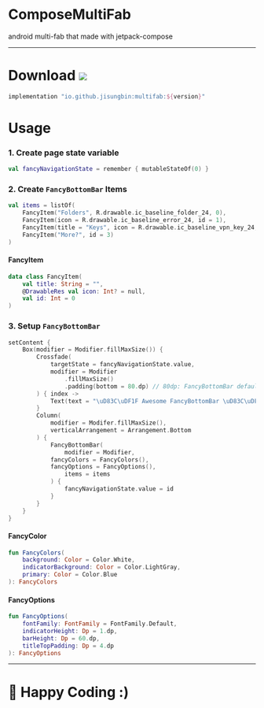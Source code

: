 # ComposeMultiFab

android multi-fab that made with jetpack-compose

-----

# Download [![](https://img.shields.io/maven-central/v/io.github.jisungbin/multifab)](https://search.maven.org/artifact/io.github.jisungbin/multifab)

```groovy
implementation "io.github.jisungbin:multifab:${version}"
```

# Usage

### 1. Create page state variable

```kotlin
val fancyNavigationState = remember { mutableStateOf(0) }
```



### 2. Create `FancyBottomBar` Items

```kotlin
val items = listOf(
    FancyItem("Folders", R.drawable.ic_baseline_folder_24, 0),
    FancyItem(icon = R.drawable.ic_baseline_error_24, id = 1),
    FancyItem(title = "Keys", icon = R.drawable.ic_baseline_vpn_key_24, id = 2),
    FancyItem("More?", id = 3)
)
```

#### FancyItem

```kotlin
data class FancyItem(
    val title: String = "", 
    @DrawableRes val icon: Int? = null,
    val id: Int = 0
)
```



### 3. Setup `FancyBottomBar`

```kotlin
setContent {
    Box(modifier = Modifier.fillMaxSize()) {
        Crossfade(
    	    targetState = fancyNavigationState.value,
            modifier = Modifier
                .fillMaxSize()           
                .padding(bottom = 80.dp) // 80dp: FancyBottomBar default height(60.dp) + bottom margin(20.dp)
        ) { index ->
            Text(text = "\uD83C\uDF1F Awesome FancyBottomBar \uD83C\uDF1F\nPage index: $index")
        }
        Column(
    	    modifier = Modifer.fillMaxSize(),
            verticalArrangement = Arrangement.Bottom
        ) {
            FancyBottomBar(
                modifier = Modifier,
    		fancyColors = FancyColors(),
    		fancyOptions = FancyOptions(),
                items = items
            ) {
                fancyNavigationState.value = id
            }
        }
    }
}
```

#### FancyColor

```kotlin
fun FancyColors(
    background: Color = Color.White,
    indicatorBackground: Color = Color.LightGray,
    primary: Color = Color.Blue
): FancyColors
```

#### FancyOptions

```kotlin
fun FancyOptions(
    fontFamily: FontFamily = FontFamily.Default,
    indicatorHeight: Dp = 1.dp,
    barHeight: Dp = 60.dp,
    titleTopPadding: Dp = 4.dp
): FancyOptions
```




---

# 🤗 Happy Coding :)

